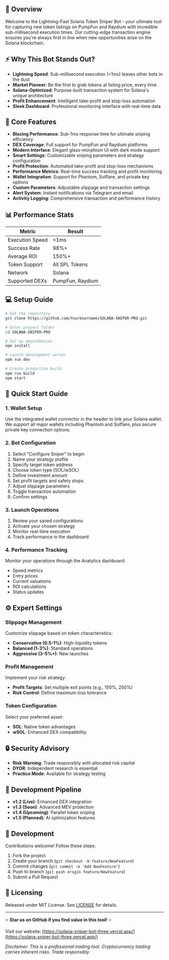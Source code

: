 ## 🚀 Overview

Welcome to the Lightning-Fast Solana Token Sniper Bot - your ultimate tool for capturing new token listings on PumpFun and Raydium with incredible sub-millisecond execution times. Our cutting-edge transaction engine ensures you're always first in line when new opportunities arise on the Solana blockchain.

## ⚡ Why This Bot Stands Out?

- **Lightning Speed**: Sub-millisecond execution (<1ms) leaves other bots in the dust
- **Market Pioneer**: Be the first to grab tokens at listing price, every time
- **Solana-Optimized**: Purpose-built transaction system for Solana's unique architecture
- **Profit Enhancement**: Intelligent take-profit and stop-loss automation
- **Sleek Dashboard**: Professional monitoring interface with real-time data

## 🌈 Core Features

- **Blazing Performance**: Sub-1ms response time for ultimate sniping efficiency
- **DEX Coverage**: Full support for PumpFun and Raydium platforms
- **Modern Interface**: Elegant glass-morphism UI with dark mode support
- **Smart Settings**: Customizable sniping parameters and strategy configuration
- **Profit Protection**: Automated take-profit and stop-loss mechanisms
- **Performance Metrics**: Real-time success tracking and profit monitoring
- **Wallet Integration**: Support for Phantom, Solflare, and private key options
- **Custom Parameters**: Adjustable slippage and transaction settings
- **Alert System**: Instant notifications via Telegram and email
- **Activity Logging**: Comprehensive transaction and performance history

## 📊 Performance Stats

| Metric | Result |
|--------|---------|
| Execution Speed | <1ms |
| Success Rate | 98%+ |
| Average ROI | 150%+ |
| Token Support | All SPL Tokens |
| Network | Solana |
| Supported DEXs | PumpFun, Raydium |

## 💻 Setup Guide

```bash
# Get the repository
git clone https://github.com/YourUsername/SOLANA-SNIPER-PRO.git

# Enter project folder
cd SOLANA-SNIPER-PRO

# Set up dependencies
npm install

# Launch development server
npm run dev

# Create production build
npm run build
npm start
```

## 📘 Quick Start Guide

### 1. Wallet Setup

Use the integrated wallet connector in the header to link your Solana wallet. We support all major wallets including Phantom and Solflare, plus secure private key connection options.

### 2. Bot Configuration

1. Select "Configure Sniper" to begin
2. Name your strategy profile
3. Specify target token address
4. Choose token type (SOL/wSOL)
5. Define investment amount
6. Set profit targets and safety stops
7. Adjust slippage parameters
8. Toggle transaction automation
9. Confirm settings

### 3. Launch Operations

1. Review your saved configurations
2. Activate your chosen strategy
3. Monitor real-time execution
4. Track performance in the dashboard

### 4. Performance Tracking

Monitor your operations through the Analytics dashboard:
- Speed metrics
- Entry prices
- Current valuations
- ROI calculations
- Status updates

## ⚙️ Expert Settings

### Slippage Management

Customize slippage based on token characteristics:
- **Conservative (0.5-1%)**: High-liquidity tokens
- **Balanced (1-3%)**: Standard operations
- **Aggressive (3-5%+)**: New launches

### Profit Management

Implement your risk strategy:
- **Profit Targets**: Set multiple exit points (e.g., 150%, 250%)
- **Risk Control**: Define maximum loss tolerance

### Token Configuration

Select your preferred asset:
- **SOL**: Native token advantages
- **wSOL**: Enhanced DEX compatibility

## 🔒 Security Advisory

- **Risk Warning**: Trade responsibly with allocated risk capital
- **DYOR**: Independent research is essential
- **Practice Mode**: Available for strategy testing

## 🔄 Development Pipeline

- **v1.2 (Live)**: Enhanced DEX integration
- **v1.3 (Soon)**: Advanced MEV protection
- **v1.4 (Upcoming)**: Parallel token sniping
- **v1.5 (Planned)**: AI optimization features

## 👥 Development

Contributions welcome! Follow these steps:

1. Fork the project
2. Create your branch (`git checkout -b feature/NewFeature`)
3. Commit changes (`git commit -m 'Add NewFeature'`)
4. Push to branch (`git push origin feature/NewFeature`)
5. Submit a Pull Request

## 📄 Licensing

Released under MIT License. See [LICENSE](LICENSE) for details.

---

⭐ **Star us on GitHub if you find value in this tool!** ⭐

Visit our website: [https://solana-sniper-bot-three.vercel.app/](https://solana-sniper-bot-three.vercel.app/)

*Disclaimer: This is a professional trading tool. Cryptocurrency trading carries inherent risks. Trade responsibly.* 
